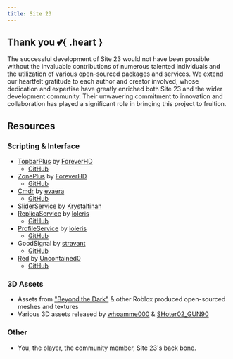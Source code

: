 ```yaml
---
title: Site 23
---
```


## Thank you :two_hearts:{ .heart }
The successful development of Site 23 would not have been possible without the invaluable contributions of numerous talented individuals and the utilization of various open-sourced packages and services. We extend our heartfelt gratitude to each author and creator involved, whose dedication and expertise have greatly enriched both Site 23 and the wider development community. Their unwavering commitment to innovation and collaboration has played a significant role in bringing this project to fruition.

## Resources
### Scripting & Interface
- [TopbarPlus](https://devforum.roblox.com/t/topbarplus-v291-construct-intuitive-topbar-icons-customise-them-with-themes-dropdowns-captions-labels-and-much-more/1017485) by [ForeverHD](https://devforum.roblox.com/u/ForeverHD)
    - [GitHub](https://github.com/1ForeverHD/TopbarPlus)
- [ZonePlus](https://devforum.roblox.com/t/zoneplus-v320-construct-dynamic-zones-and-effectively-determine-players-and-parts-within-their-boundaries/1017701) by [ForeverHD](https://devforum.roblox.com/u/ForeverHD)
    -  [GitHub](https://github.com/1ForeverHD/ZonePlus)
- [Cmdr](https://devforum.roblox.com/t/cmdr-a-fully-extensible-and-type-safe-command-console-for-roblox-developers/182815) by [evaera](https://devforum.roblox.com/u/evaera)
     - [GitHub](https://github.com/evaera/Cmdr)
- [SliderService](https://devforum.roblox.com/t/sliderservice-create-easy-and-functional-sliders/1597785) by [Krystaltinan](https://devforum.roblox.com/u/Krystaltinan)
- [ReplicaService](https://devforum.roblox.com/t/replicate-your-states-with-replicaservice-networking-system/894736) by [loleris](https://devforum.roblox.com/u/loleris)
     - [GitHub](https://github.com/MadStudioRoblox/ReplicaService)
- [ProfileService](https://devforum.roblox.com/t/save-your-player-data-with-profileservice-datastore-module/667805) by [loleris](https://devforum.roblox.com/u/loleris)
     - [GitHub](https://github.com/MadStudioRoblox/ProfileService)
- GoodSignal by [stravant](https://devforum.roblox.com/u/stravant)
     - [GitHub](https://gist.github.com/stravant/b75a322e0919d60dde8a0316d1f09d2f)
- [Red](https://devforum.roblox.com/t/red-a-simple-fast-and-powerful-networking-library/2302865) by [Uncontained0](https://devforum.roblox.com/u/Uncontained0)
     - [GitHub](https://github.com/Uncontained0/red)

### 3D Assets
- Assets from ["Beyond the Dark"](https://www.roblox.com/games/7208091524/Beyond-the-Dark-Vistech-Showcase) & other Roblox produced open-sourced meshes and textures
- Various 3D assets released by [whoamme000](https://www.roblox.com/users/578638998/profile) & [SHoter02_GUN90](https://www.roblox.com/users/123680957/profile/)

### Other
- You, the player, the community member, Site 23's back bone.